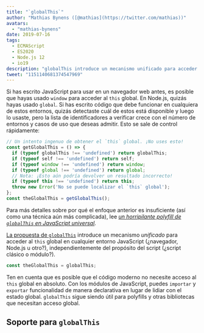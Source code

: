 ```yaml
---
title: "`globalThis`"
author: "Mathias Bynens ([@mathias](https://twitter.com/mathias))"
avatars: 
  - "mathias-bynens"
date: 2019-07-16
tags: 
  - ECMAScript
  - ES2020
  - Node.js 12
  - io19
description: "globalThis introduce un mecanismo unificado para acceder al this global en cualquier entorno JavaScript, independientemente del propósito del script."
tweet: "1151140681374547969"
---
```

Si has escrito JavaScript para usar en un navegador web antes, es posible que hayas usado `window` para acceder al `this` global. En Node.js, quizás hayas usado `global`. Si has escrito código que debe funcionar en cualquiera de estos entornos, quizás detectaste cuál de estos está disponible y luego lo usaste, pero la lista de identificadores a verificar crece con el número de entornos y casos de uso que deseas admitir. Esto se sale de control rápidamente:

<!--truncate-->
```js
// Un intento ingenuo de obtener el `this` global. ¡No uses esto!
const getGlobalThis = () => {
  if (typeof globalThis !== 'undefined') return globalThis;
  if (typeof self !== 'undefined') return self;
  if (typeof window !== 'undefined') return window;
  if (typeof global !== 'undefined') return global;
  // Nota: ¡Esto aún podría devolver un resultado incorrecto!
  if (typeof this !== 'undefined') return this;
  throw new Error('No se puede localizar el `this` global');
};
const theGlobalThis = getGlobalThis();
```

Para más detalles sobre por qué el enfoque anterior es insuficiente (así como una técnica aún más complicada), lee [_un horripilante polyfill de `globalThis` en JavaScript universal_](https://mathiasbynens.be/notes/globalthis).

[La propuesta de `globalThis`](https://github.com/tc39/proposal-global) introduce un mecanismo *unificado* para acceder al `this` global en cualquier entorno JavaScript (¿navegador, Node.js u otro?), independientemente del propósito del script (¿script clásico o módulo?).

```js
const theGlobalThis = globalThis;
```

Ten en cuenta que es posible que el código moderno no necesite acceso al `this` global en absoluto. Con los módulos de JavaScript, puedes `importar` y `exportar` funcionalidad de manera declarativa en lugar de lidiar con el estado global. `globalThis` sigue siendo útil para polyfills y otras bibliotecas que necesitan acceso global.

## Soporte para `globalThis`

<feature-support chrome="71 /blog/v8-release-71#javascript-language-features"
                 firefox="65"
                 safari="12.1"
                 nodejs="12 https://twitter.com/mathias/status/1120700101637353473"
                 babel="yes https://github.com/zloirock/core-js#ecmascript-globalthis"></feature-support>
